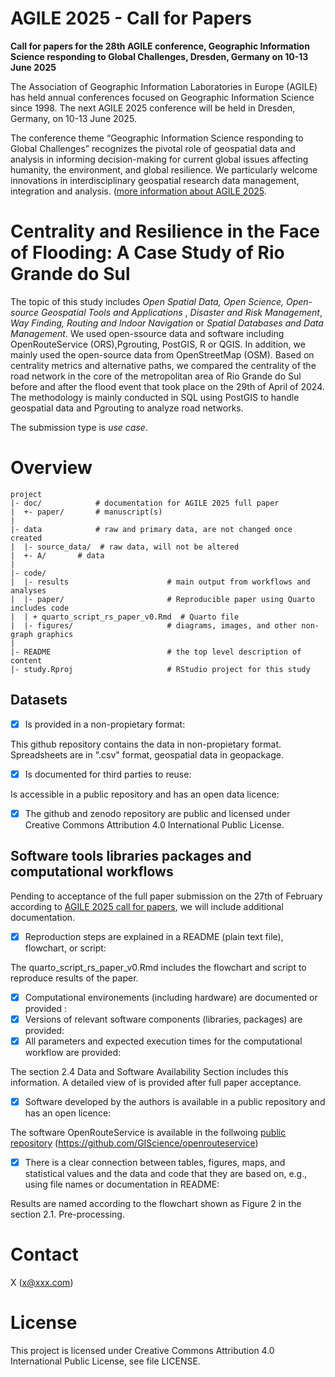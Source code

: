 # AGILE 2025 - Call for Papers
**Call for papers for the 28th AGILE conference, Geographic Information Science responding to Global Challenges, Dresden, Germany on 10-13 June 2025**

The Association of Geographic Information Laboratories in Europe (AGILE) has held annual conferences focused on Geographic Information Science since 1998. The next AGILE 2025 conference will be held in Dresden, Germany, on 10-13 June 2025.

The conference theme “Geographic Information Science responding to Global Challenges” recognizes the pivotal role of geospatial data and analysis in informing decision-making for current global issues affecting humanity, the environment, and global resilience. We particularly welcome innovations in interdisciplinary geospatial research data management, integration and analysis. ([more information about AGILE 2025](https://agile-gi.eu/conference-2025/call-for-papers-2025).

# Centrality and Resilience in the Face of Flooding: A Case Study of Rio Grande do Sul

The topic of this study includes _Open Spatial Data, Open Science, Open-source Geospatial Tools and Applications_ , _Disaster and Risk Management_, _Way Finding, Routing and Indoor Navigation_ or _Spatial Databases and Data Management_. We used open-ssource data and software including OpenRouteService (ORS),Pgrouting, PostGIS, R or QGIS. In addition, we mainly used the open-source data from OpenStreetMap (OSM). Based on centrality metrics and alternative paths, we compared the centrality of the road network in the core of the metropolitan area of Rio Grande do Sul before and after the flood event that took place on the 29th of April of 2024. The methodology is mainly conducted in SQL using PostGIS to handle geospatial data and Pgrouting to analyze road networks.

The submission type is _use case_.

# Overview

```
project
|- doc/            # documentation for AGILE 2025 full paper
|  +- paper/       # manuscript(s)
|
|- data            # raw and primary data, are not changed once created 
|  |- source_data/  # raw data, will not be altered
|  +- A/       # data
|
|- code/                           
|  |- results                      # main output from workflows and analyses
|  |- paper/                       # Reproducible paper using Quarto includes code
|  | + quarto_script_rs_paper_v0.Rmd  # Quarto file
|  |- figures/                     # diagrams, images, and other non-graph graphics
|
|- README                          # the top level description of content
|- study.Rproj                     # RStudio project for this study
```


## Datasets
- [x] Is provided in a non-propietary format:

This github repository contains the data in non-propietary format. Spreadsheets are in ".csv" format, geospatial data in geopackage.  

- [x] Is documented for third parties to reuse:

Is accessible in a public repository and has an open data licence:
- [x] The github and zenodo repository are public and licensed under Creative Commons Attribution 4.0 International Public License.

## Software tools libraries packages and computational workflows

Pending to acceptance of the full paper submission on the 27th of February according to [AGILE 2025 call for papers](https://agile-gi.eu/conference-2025/call-for-papers-2025), we will include additional documentation.
- [x] Reproduction steps are explained in a README (plain text file), flowchart, or script:

The quarto_script_rs_paper_v0.Rmd includes the flowchart and script to reproduce results of the paper.

- [x] Computational environements (including hardware) are documented or provided :
- [x] Versions of relevant software components (libraries, packages) are provided:
- [x] All parameters and expected execution times for the computational workflow are provided:

The section 2.4 Data and Software Availability Section includes this information. A detailed view of is provided after full paper acceptance.

- [x]  Software developed by the authors is available in a public repository and has an open licence:

The software OpenRouteService is available in the follwoing [public repository](https://github.com/GIScience/openrouteservice) (https://github.com/GIScience/openrouteservice)

- [x] There is a clear connection between tables, figures, maps, and statistical values and the data and code that they are based on, e.g., using file names or documentation in README:

Results are named according to the flowchart shown as Figure 2 in the section 2.1. Pre-processing.

# Contact
X (x@xxx.com)
# License
This project is licensed under Creative Commons Attribution 4.0 International Public License, see file LICENSE.
